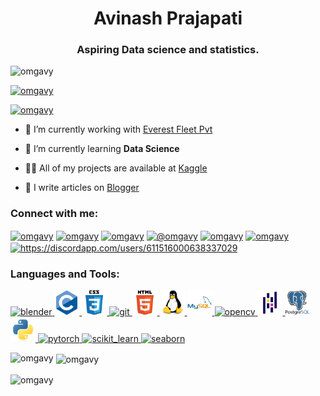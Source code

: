 <h1 align="center">Avinash Prajapati</h1>
<h3 align="center">Aspiring Data science and statistics.</h3>

<p align="left"> <img src="https://komarev.com/ghpvc/?username=omgavy&label=Profile%20views&color=0e75b6&style=flat" alt="omgavy" /> </p>

<p align="left"> <a href="https://github.com/ryo-ma/github-profile-trophy"><img src="https://github-profile-trophy.vercel.app/?username=omgavy" alt="omgavy" /></a> </p>

<p align="left"> <a href="https://twitter.com/omgavy" target="blank"><img src="https://img.shields.io/twitter/follow/omgavy?logo=twitter&style=for-the-badge" alt="omgavy" /></a> </p>

- 🔭 I’m currently working with [Everest Fleet Pvt](https://everestfleet.com)

- 🌱 I’m currently learning **Data Science**

- 👨‍💻 All of my projects are available at [Kaggle](https://www.kaggle.com/OmgAvy)

- 📝 I write articles on [Blogger](https://hashavy.blogspot.com/)

<h3 align="left">Connect with me:</h3>
<p align="left">
<a href="https://twitter.com/omgavy" target="blank"><img align="center" src="https://raw.githubusercontent.com/rahuldkjain/github-profile-readme-generator/master/src/images/icons/Social/twitter.svg" alt="omgavy" height="30" width="40" /></a>
<a href="https://kaggle.com/omgavy" target="blank"><img align="center" src="https://raw.githubusercontent.com/rahuldkjain/github-profile-readme-generator/master/src/images/icons/Social/kaggle.svg" alt="omgavy" height="30" width="40" /></a>
<a href="https://instagram.com/omgavy" target="blank"><img align="center" src="https://raw.githubusercontent.com/rahuldkjain/github-profile-readme-generator/master/src/images/icons/Social/instagram.svg" alt="omgavy" height="30" width="40" /></a>
<a href="https://medium.com/@omgavy" target="blank"><img align="center" src="https://raw.githubusercontent.com/rahuldkjain/github-profile-readme-generator/master/src/images/icons/Social/medium.svg" alt="@omgavy" height="30" width="40" /></a>
<a href="https://www.hackerrank.com/omgavy" target="blank"><img align="center" src="https://raw.githubusercontent.com/rahuldkjain/github-profile-readme-generator/master/src/images/icons/Social/hackerrank.svg" alt="omgavy" height="30" width="40" /></a>
<a href="https://www.leetcode.com/omgavy" target="blank"><img align="center" src="https://raw.githubusercontent.com/rahuldkjain/github-profile-readme-generator/master/src/images/icons/Social/leet-code.svg" alt="omgavy" height="30" width="40" /></a>
<a href="https://discord.gg/https://discordapp.com/users/611516000638337029" target="blank"><img align="center" src="https://raw.githubusercontent.com/rahuldkjain/github-profile-readme-generator/master/src/images/icons/Social/discord.svg" alt="https://discordapp.com/users/611516000638337029" height="30" width="40" /></a>
</p>

<h3 align="left">Languages and Tools:</h3>
<p align="left"> <a href="https://www.blender.org/" target="_blank" rel="noreferrer"> <img src="https://download.blender.org/branding/community/blender_community_badge_white.svg" alt="blender" width="40" height="40"/> </a> <a href="https://www.cprogramming.com/" target="_blank" rel="noreferrer"> <img src="https://raw.githubusercontent.com/devicons/devicon/master/icons/c/c-original.svg" alt="c" width="40" height="40"/> </a> <a href="https://www.w3schools.com/css/" target="_blank" rel="noreferrer"> <img src="https://raw.githubusercontent.com/devicons/devicon/master/icons/css3/css3-original-wordmark.svg" alt="css3" width="40" height="40"/> </a> <a href="https://git-scm.com/" target="_blank" rel="noreferrer"> <img src="https://www.vectorlogo.zone/logos/git-scm/git-scm-icon.svg" alt="git" width="40" height="40"/> </a> <a href="https://www.w3.org/html/" target="_blank" rel="noreferrer"> <img src="https://raw.githubusercontent.com/devicons/devicon/master/icons/html5/html5-original-wordmark.svg" alt="html5" width="40" height="40"/> </a> <a href="https://www.linux.org/" target="_blank" rel="noreferrer"> <img src="https://raw.githubusercontent.com/devicons/devicon/master/icons/linux/linux-original.svg" alt="linux" width="40" height="40"/> </a> <a href="https://www.mysql.com/" target="_blank" rel="noreferrer"> <img src="https://raw.githubusercontent.com/devicons/devicon/master/icons/mysql/mysql-original-wordmark.svg" alt="mysql" width="40" height="40"/> </a> <a href="https://opencv.org/" target="_blank" rel="noreferrer"> <img src="https://www.vectorlogo.zone/logos/opencv/opencv-icon.svg" alt="opencv" width="40" height="40"/> </a> <a href="https://pandas.pydata.org/" target="_blank" rel="noreferrer"> <img src="https://raw.githubusercontent.com/devicons/devicon/2ae2a900d2f041da66e950e4d48052658d850630/icons/pandas/pandas-original.svg" alt="pandas" width="40" height="40"/> </a> <a href="https://www.postgresql.org" target="_blank" rel="noreferrer"> <img src="https://raw.githubusercontent.com/devicons/devicon/master/icons/postgresql/postgresql-original-wordmark.svg" alt="postgresql" width="40" height="40"/> </a> <a href="https://www.python.org" target="_blank" rel="noreferrer"> <img src="https://raw.githubusercontent.com/devicons/devicon/master/icons/python/python-original.svg" alt="python" width="40" height="40"/> </a> <a href="https://pytorch.org/" target="_blank" rel="noreferrer"> <img src="https://www.vectorlogo.zone/logos/pytorch/pytorch-icon.svg" alt="pytorch" width="40" height="40"/> </a> <a href="https://scikit-learn.org/" target="_blank" rel="noreferrer"> <img src="https://upload.wikimedia.org/wikipedia/commons/0/05/Scikit_learn_logo_small.svg" alt="scikit_learn" width="40" height="40"/> </a> <a href="https://seaborn.pydata.org/" target="_blank" rel="noreferrer"> <img src="https://seaborn.pydata.org/_images/logo-mark-lightbg.svg" alt="seaborn" width="40" height="40"/> </a> </p>

<p><img align="left" src="https://github-readme-stats.vercel.app/api/top-langs?username=omgavy&show_icons=true&locale=en&layout=compact" alt="omgavy" /></p>

<p>&nbsp;<img align="center" src="https://github-readme-stats.vercel.app/api?username=omgavy&show_icons=true&locale=en" alt="omgavy" /></p>

<p><img align="center" src="https://github-readme-streak-stats.herokuapp.com/?user=omgavy&" alt="omgavy" /></p>
